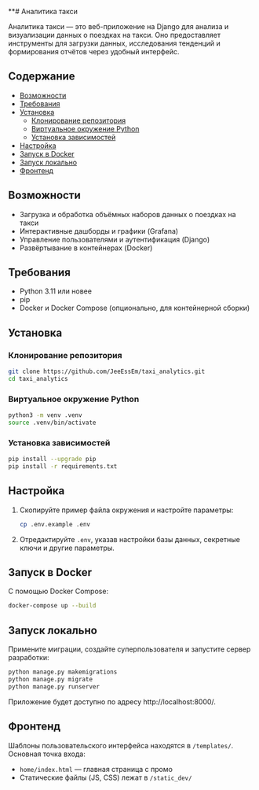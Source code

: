 **# Аналитика такси

Аналитика такси — это веб-приложение на Django для анализа и визуализации данных о поездках на такси. Оно предоставляет инструменты для загрузки данных, исследования тенденций и формирования отчётов через удобный интерфейс.

## Содержание

- [Возможности](#возможности)  
- [Требования](#требования)  
- [Установка](#установка)  
  - [Клонирование репозитория](#клонирование-репозитория)  
  - [Виртуальное окружение Python](#виртуальное-окружение-python)  
  - [Установка зависимостей](#установка-зависимостей)  
- [Настройка](#настройка)  
- [Запуск в Docker](#запуск-в-docker)  
- [Запуск локально](#запуск-локально)
- [Фронтенд](#фронтенд)

## Возможности

- Загрузка и обработка объёмных наборов данных о поездках на такси  
- Интерактивные дашборды и графики (Grafana)
- Управление пользователями и аутентификация (Django)  
- Развёртывание в контейнерах (Docker)

## Требования

- Python 3.11 или новее  
- pip  
- Docker и Docker Compose (опционально, для контейнерной сборки)  

## Установка

### Клонирование репозитория

```bash
git clone https://github.com/JeeEssEm/taxi_analytics.git
cd taxi_analytics
```

### Виртуальное окружение Python

```bash
python3 -m venv .venv
source .venv/bin/activate
```

### Установка зависимостей

```bash
pip install --upgrade pip
pip install -r requirements.txt
```

## Настройка

1. Скопируйте пример файла окружения и настройте параметры:
   ```bash
   cp .env.example .env
   ```
2. Отредактируйте `.env`, указав настройки базы данных, секретные ключи и другие параметры.

## Запуск в Docker
С помощью Docker Compose:

```bash
docker-compose up --build
```

## Запуск локально

Примените миграции, создайте суперпользователя и запустите сервер разработки:

```bash
python manage.py makemigrations
python manage.py migrate
python manage.py runserver
```

Приложение будет доступно по адресу http://localhost:8000/.

## Фронтенд

Шаблоны пользовательского интерфейса находятся в `/templates/`.  
Основная точка входа:

- `home/index.html` — главная страница с промо
- Статические файлы (JS, CSS) лежат в `/static_dev/`  
